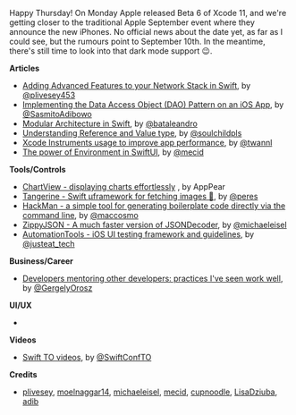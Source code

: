 Happy Thursday! On Monday Apple released Beta 6 of Xcode 11, and we're getting closer to the traditional Apple September event where they announce the new iPhones. No official news about the date yet, as far as I could see, but the rumours point to September 10th. In the meantime, there's still time to look into that dark mode support 😉.

**Articles**

* [Adding Advanced Features to your Network Stack in Swift](https://medium.com/device-blogs/adding-advanced-features-to-your-network-stack-in-swift-941ecfff8dc3), by [@plivesey453](https://twitter.com/plivesey453)
* [Implementing the Data Access Object (DAO) Pattern on an iOS App](https://cutecoder.org/programming/future-proof-data-persistence/), by [@SasmitoAdibowo](https://twitter.com/SasmitoAdibowo)
* [Modular Architecture in Swift](https://medium.com/flawless-app-stories/a-modular-architecture-in-swift-aafd9026aa99), by [@bataleandro](https://twitter.com/bataleandro)
* [Understanding Reference and Value type](https://fluffy.es/reference-vs-value-type/), by [@soulchildpls](https://twitter.com/soulchildpls)
* [Xcode Instruments usage to improve app performance](https://www.avanderlee.com/debugging/xcode-instruments-time-profiler), by [@twannl](https://twitter.com/twannl)
* [The power of Environment in SwiftUI](https://mecid.github.io/2019/08/21/the-power-of-environment-in-swiftui/), by [@mecid](https://twitter.com/mecid)

**Tools/Controls**

* [ChartView - displaying charts effortlessly](https://github.com/AppPear/ChartView) , by AppPear
* [Tangerine - Swift µframework for fetching images 🍊](https://github.com/RuiAAPeres/Tangerine), by [@peres](https://twitter.com/peres)
* [HackMan - a simple tool for generating boilerplate code directly via the command line](https://github.com/Cosmo/HackMan), by [@maccosmo](https://twitter.com/maccosmo)
* [ZippyJSON - A much faster version of JSONDecoder](https://github.com/michaeleisel/ZippyJSON), by [@michaeleisel](https://twitter.com/michaeleisel)
* [AutomationTools - iOS UI testing framework and guidelines](https://github.com/justeat/AutomationTools), by [@justeat_tech](https://twitter.com/justeat_tech)

**Business/Career**

* [Developers mentoring other developers: practices I've seen work well](https://blog.pragmaticengineer.com/developers-mentoring-other-developers/), by [@GergelyOrosz](http://twitter.com/GergelyOrosz)

**UI/UX**

*

**Videos**

* [Swift TO videos](https://vimeo.com/showcase/swiftto-conf-2019), by [@SwiftConfTO](https://twitter.com/SwiftConfTO)

**Credits**

* [plivesey](https://github.com/plivesey), [moelnaggar14](https://github.com/MoElnaggar14), [michaeleisel](https://github.com/michaeleisel), [mecid](https://github.com/mecid), [cupnoodle](https://github.com/cupnoodle), [LisaDziuba](https://github.com/lisadziuba), [adib](https://github.com/adib)
